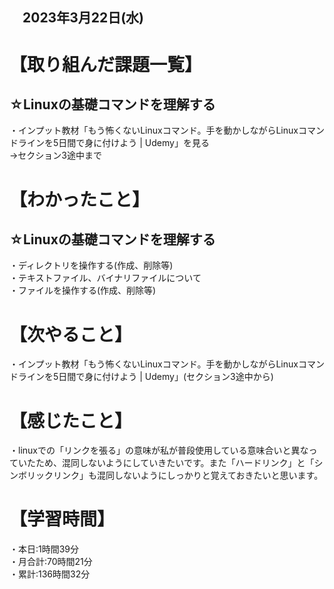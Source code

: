 ## 　2023年3月22日(水)
# 【取り組んだ課題一覧】
## ☆Linuxの基礎コマンドを理解する
・インプット教材「もう怖くないLinuxコマンド。手を動かしながらLinuxコマンドラインを5日間で身に付けよう | Udemy」を見る<br>
→セクション3途中まで
# 【わかったこと】
## ☆Linuxの基礎コマンドを理解する
・ディレクトリを操作する(作成、削除等)<br>
・テキストファイル、バイナリファイルについて<br>
・ファイルを操作する(作成、削除等)
# 【次やること】
・インプット教材「もう怖くないLinuxコマンド。手を動かしながらLinuxコマンドラインを5日間で身に付けよう | Udemy」(セクション3途中から)
# 【感じたこと】
・linuxでの「リンクを張る」の意味が私が普段使用している意味合いと異なっていたため、混同しないようにしていきたいです。また「ハードリンク」と「シンボリックリンク」も混同しないようにしっかりと覚えておきたいと思います。
# 【学習時間】
・本日:1時間39分<br>
・月合計:70時間21分<br>
・累計:136時間32分
